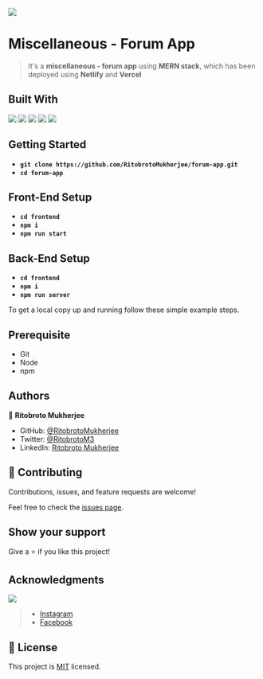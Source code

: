 ![](https://img.shields.io/badge/Ritobroto-Mukherjee-yellow?labelColor=blue)

# Miscellaneous - Forum App

> It's a **miscellaneous - forum app** using **MERN stack**, which has been deployed using **Netlify** and **Vercel**

## Built With

![](https://img.shields.io/badge/ReactJS-blue)&nbsp;![](https://img.shields.io/badge/Node-green)&nbsp;![](https://img.shields.io/badge/Github-yellow)&nbsp;![](https://img.shields.io/badge/Express-red)&nbsp;![](https://img.shields.io/badge/MongoDB-green)


## Getting Started

- **`git clone https://github.com/RitobrotoMukherjee/forum-app.git`**
- **`cd forum-app`**

## Front-End Setup

- **`cd frontend`**
- **`npm i`**
- **`npm run start`**

## Back-End Setup
- **`cd frontend`**
- **`npm i`**
- **`npm run server`**

To get a local copy up and running follow these simple example steps.

## Prerequisite

- Git
- Node
- npm

## Authors

👤 **Ritobroto Mukherjee**

- GitHub: [@RitobrotoMukherjee](https://github.com/RitobrotoMukherjee)
- Twitter: [@RitobrotoM3](https://twitter.com/RitobrotoM3)
- LinkedIn: [Ritobroto Mukherjee](https://www.linkedin.com/in/ritobroto-mukherjee-519148ba/)

## 🤝 Contributing

Contributions, issues, and feature requests are welcome!

Feel free to check the [issues page](../../issues/).

## Show your support

Give a ⭐️ if you like this project!

## Acknowledgments

![](https://img.shields.io/badge/Lama-dev-red?labelColor=yellow)
> - [Instagram](https://www.instagram.com/lamawebdev/) 
> - [Facebook](https://www.facebook.com/groups/lamadev)

## 📝 License

This project is [MIT](./MIT.md) licensed.
